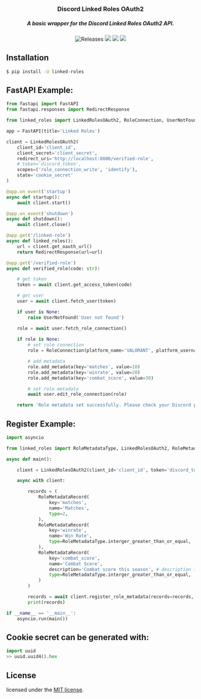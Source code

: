 <h3 align="center">
	Discord Linked Roles OAuth2
</h3>
<h5 align="center">
  A basic wrapper for the Discord Linked Roles OAuth2 API.
</h5>

<p align="center">
    <img alt="Releases" src="https://img.shields.io/github/release/staciax/discord-linked-roles.svg?style=for-the-badge&logo=github&color=F2CDCD&logoColor=D9E0EE&labelColor=302D41"/></a>
	<a href="https://github.com/staciax/discord-linked-roles/stargazers"><img src="https://img.shields.io/github/stars/staciax/discord-linked-roles?colorA=363a4f&colorB=b7bdf8&style=for-the-badge"></a>
	<a href="https://github.com/staciax/discord-linked-roles/issues"><img src="https://img.shields.io/github/issues/staciax/discord-linked-roles?colorA=363a4f&colorB=f5a97f&style=for-the-badge"></a>
	<a href="https://github.com/staciax/discord-linked-roles/contributors"><img src="https://img.shields.io/github/contributors/staciax/discord-linked-roles?colorA=363a4f&colorB=a6da95&style=for-the-badge"></a>
</p>

<!-- https://github.com/catppuccin color style -->

## Installation
```sh
$ pip install -U linked-roles
```

## FastAPI Example:
```py
from fastapi import FastAPI
from fastapi.responses import RedirectResponse

from linked_roles import LinkedRolesOAuth2, RoleConnection, UserNotFound

app = FastAPI(title='Linked Roles')

client = LinkedRolesOAuth2(
    client_id='client_id',
    client_secret='client_secret',
    redirect_uri='http://localhost:8000/verified-role',
    # token='discord_token',
    scopes=('role_connection_write', 'identify'),
    state='cookie_secret'
)

@app.on_event('startup')
async def startup():
    await client.start()

@app.on_event('shutdown')
async def shutdown():
    await client.close()

@app.get('/linked-role')
async def linked_roles():
    url = client.get_oauth_url()
    return RedirectResponse(url=url)

@app.get('/verified-role')
async def verified_role(code: str):

    # get token
    token = await client.get_access_token(code)

    # get user
    user = await client.fetch_user(token)

    if user is None:
        raise UserNotFound('User not found')

    role = await user.fetch_role_connection()
    
    if role is None:
        # set role connection
        role = RoleConnection(platform_name='VALORANT', platform_username=str(user))

        # add metadata
        role.add_metadata(key='matches', value=10)
        role.add_metadata(key='winrate', value=20)
        role.add_metadata(key='combat_score', value=30)

        # set role metadata
        await user.edit_role_connection(role)

    return 'Role metadata set successfully. Please check your Discord profile.'
```

## Register Example:
```py
import asyncio

from linked_roles import RoleMetadataType, LinkedRolesOAuth2, RoleMetadataRecord

async def main():

    client = LinkedRolesOAuth2(client_id='client_id', token='discord_token')

    async with client:

        records = (
            RoleMetadataRecord(
                key='matches',
                name='Matches',
                type=2,
            ),
            RoleMetadataRecord(
                key='winrate',
                name='Win Rate',
                type=RoleMetadataType.interger_greater_than_or_equal,  # Union Between int and RoleMetadataType
            ),
            RoleMetadataRecord(
                key='combat_score',
                name='Combat Score',
                description='Combat score this season', # description is optional (default: '...')
                type=RoleMetadataType.interger_greater_than_or_equal,
            )
        )

        records = await client.register_role_metadata(records=records, force=True)
        print(records)

if __name__ == '__main__':
    asyncio.run(main())

```

## Cookie secret can be generated with:
```py
import uuid
>> uuid.uuid4().hex
```
<!--
## More Examples:
- fastapi more examples: [examples](examples)
## TODO:
- [ ] more examples
- [ ] documentation
- [ ] database support (postgresql, sqlite, etc.) ?
- [ ] localizations support
-->

<!-- code style, inspiration is discord.py -->

## License
licensed under the [MIT license](LICENSE).
